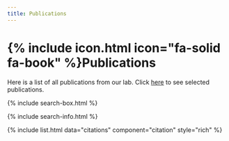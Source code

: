 ```yaml
---
title: Publications
---
```


# {% include icon.html icon="fa-solid fa-book" %}Publications

Here is a list of all publications from our lab. Click [here](index) to see selected publications.

{% include search-box.html %}

{% include search-info.html %}

{% include list.html data="citations" component="citation" style="rich" %}
